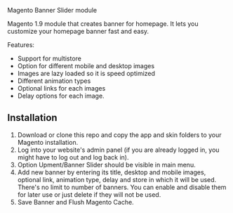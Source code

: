 Magento Banner Slider module

Magento 1.9 module that creates banner for homepage.
It lets you customize your homepage banner fast and easy.

Features:
- Support for multistore
- Option for different mobile and desktop images
- Images are lazy loaded so it is speed optimized
- Different animation types
- Optional links for each images
- Delay options for each image.

## Installation

1. Download or clone this repo and copy the app and skin folders to your Magento installation.
2. Log into your website's admin panel (if you are already logged in, you might have to log out and log back in).
3. Option Upment/Banner Slider should be visible in main menu.
4. Add new banner by entering its title, desktop and mobile images, optional link, animation type, delay and store in which it will be used.
There's no limit to number of banners. You can enable and disable them for later use or just delete if they will not be used.
5. Save Banner and Flush Magento Cache.
